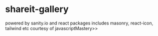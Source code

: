 # shareit-gallery
powered by sanity.io and react
packages includes masonry, react-icon, tailwind etc
courtesy of javascriptMastery>>
